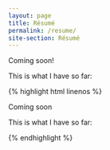 ```yaml
---
layout: page
title: Résumé
permalink: /resume/
site-section: Résumé
---
```


Coming soon!

This is what I have so far:

{% highlight html linenos %}
<!DOCTYPE html -->
<html>
    <head>
        <title>Résumé</title>
    </head>
    <body>
        <p>Coming soon</p>
        <p>This is what I have so far:</p>
        <!-- I should get working! -->
    </body>
</html>
{% endhighlight %}